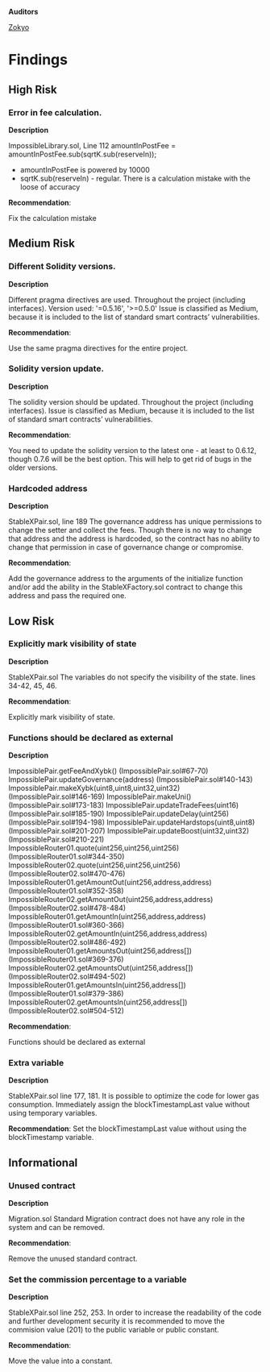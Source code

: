 **Auditors**

[Zokyo](https://x.com/zokyo_io)

# Findings

## High Risk

### Error in fee calculation.

**Description**

ImpossibleLibrary.sol, Line 112
amountInPostFee = amountInPostFee.sub(sqrtK.sub(reserveIn));
- amountInPostFee is powered by 10000
- sqrtK.sub(reserveIn) - regular.
There is a calculation mistake with the loose of accuracy

**Recommendation**:

Fix the calculation mistake

## Medium Risk

### Different Solidity versions.

**Description**

Different pragma directives are used. Throughout the project (including interfaces). Version
used: '=0.5.16', '>=0.5.0'
Issue is classified as Medium, because it is included to the list of standard smart contracts’
vulnerabilities.

**Recommendation**:

Use the same pragma directives for the entire project.

### Solidity version update.

**Description**

The solidity version should be updated. Throughout the project (including interfaces).
Issue is classified as Medium, because it is included to the list of standard smart contracts’
vulnerabilities.

**Recommendation**:

You need to update the solidity version to the latest one - at least to 0.6.12, though 0.7.6 will
be the best option. This will help to get rid of bugs in the older versions.

### Hardcoded address

**Description**

StableXPair.sol, line 189
The governance address has unique permissions to change the setter and collect the fees.
Though there is no way to change that address and the address is hardcoded, so the contract
has no ability to change that permission in case of governance change or compromise.

**Recommendation**:

Add the governance address to the arguments of the initialize function and/or add the ability
in the StableXFactory.sol contract to change this address and pass the required one.

## Low Risk

### Explicitly mark visibility of state

**Description**

StableXPair.sol The variables do not specify the visibility of the state. lines 34-42, 45, 46.

**Recommendation**:

Explicitly mark visibility of state.

### Functions should be declared as external

**Description**

ImpossiblePair.getFeeAndXybk() (ImpossiblePair.sol#67-70)
ImpossiblePair.updateGovernance(address) (ImpossiblePair.sol#140-143)
ImpossiblePair.makeXybk(uint8,uint8,uint32,uint32) (ImpossiblePair.sol#146-169)
ImpossiblePair.makeUni() (ImpossiblePair.sol#173-183)
ImpossiblePair.updateTradeFees(uint16) (ImpossiblePair.sol#185-190)
ImpossiblePair.updateDelay(uint256) (ImpossiblePair.sol#194-198)
ImpossiblePair.updateHardstops(uint8,uint8) (ImpossiblePair.sol#201-207)
ImpossiblePair.updateBoost(uint32,uint32) (ImpossiblePair.sol#210-221)
ImpossibleRouter01.quote(uint256,uint256,uint256) (ImpossibleRouter01.sol#344-350)
ImpossibleRouter02.quote(uint256,uint256,uint256) (ImpossibleRouter02.sol#470-476)
ImpossibleRouter01.getAmountOut(uint256,address,address)
(ImpossibleRouter01.sol#352-358)
ImpossibleRouter02.getAmountOut(uint256,address,address)
(ImpossibleRouter02.sol#478-484)
ImpossibleRouter01.getAmountIn(uint256,address,address)
(ImpossibleRouter01.sol#360-366)
ImpossibleRouter02.getAmountIn(uint256,address,address)
(ImpossibleRouter02.sol#486-492)
ImpossibleRouter01.getAmountsOut(uint256,address[]) (ImpossibleRouter01.sol#369-376)
ImpossibleRouter02.getAmountsOut(uint256,address[]) (ImpossibleRouter02.sol#494-502)
ImpossibleRouter01.getAmountsIn(uint256,address[]) (ImpossibleRouter01.sol#379-386)
ImpossibleRouter02.getAmountsIn(uint256,address[]) (ImpossibleRouter02.sol#504-512)

**Recommendation**:

Functions should be declared as external

### Extra variable

**Description**

StableXPair.sol line 177, 181. It is possible to optimize the code for lower gas consumption.
Immediately assign the blockTimestampLast value without using temporary variables.

**Recommendation**:
Set the blockTimestampLast value without using the blockTimestamp variable.

## Informational 

### Unused contract

**Description**

Migration.sol
Standard Migration contract does not have any role in the system and can be removed.

**Recommendation**:

Remove the unused standard contract.

### Set the commission percentage to a variable

**Description**

StableXPair.sol line 252, 253.
In order to increase the readability of the code and further development security it is
recommended to move the commision value (201) to the public variable or public constant.

**Recommendation**:

Move the value into a constant.
